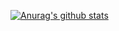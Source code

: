 [![Anurag's github stats](https://github-readme-stats.vercel.app/api?username=xaotag)](https://github.com/anuraghazra/github-readme-stats)
